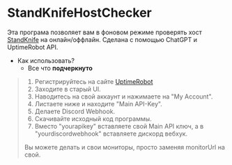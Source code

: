 # StandKnifeHostChecker

Эта програма позволяет вам в фоновом режиме проверять хост [StandKnife](standknife.store) на онлайн/оффлайн.
Сделана с помощью ChatGPT и UptimeRobot API.

- Как использовать?
  - Все что __подчеркнуто__

> 1. Регистрируйтесь на сайте [UptimeRobot](uptimerobot.com)
> 2. Заходите в старый UI.
> 3. Наводитесь на свой аккаунт и нажимаете на "My Account".
> 4. Листаете ниже и находите "Main API-Key".
> 5. Делаете Discord Webhook.
> 6. Скачивайте исходный код программы.
> 7. Вместо "yourapikey" вставляете свой Main API ключ, а в "yourdiscordwebhook" вставляете дискорд вебхук.
> 
> Вы можете делать и свои мониторы, просто заменяя monitorUrl на свой.
